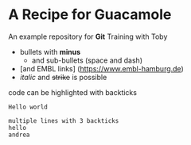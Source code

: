 # A Recipe for Guacamole
An example repository for **Git** Training with Toby

<!-- Comment added -->

- bullets with **minus**
  - and sub-bullets (space and dash)
- [and EMBL links] (https://www.embl-hamburg.de)  
- _italic_ and ~~strike~~ is possible

code can be highlighted with backticks

`Hello world`

```
multiple lines with 3 backticks 
hello
andrea
```

